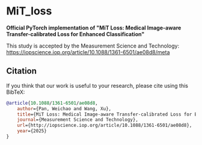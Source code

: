 # MiT_loss
**Official PyTorch implementation of "MiT Loss: Medical Image-aware Transfer-calibrated Loss for Enhanced Classification"**

This study is accepted by the Measurement Science and Technology: https://iopscience.iop.org/article/10.1088/1361-6501/ae08d8/meta

## Citation
If you think that our work is useful to your research, please cite using this BibTeX:
```bibtex
@article{10.1088/1361-6501/ae08d8,
	author={Pan, Weichao and Wang, Xu},
	title={MiT Loss: Medical Image-aware Transfer-calibrated Loss for Enhanced Classification},
	journal={Measurement Science and Technology},
	url={http://iopscience.iop.org/article/10.1088/1361-6501/ae08d8},
	year={2025}
}
